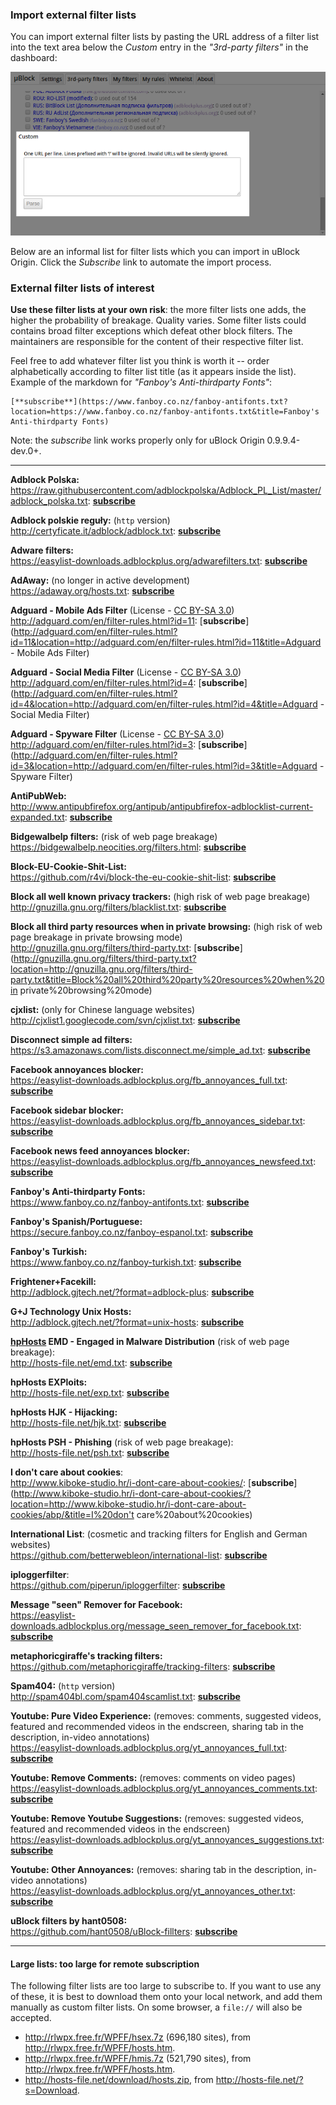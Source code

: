 ### Import external filter lists

You can import external filter lists by pasting the URL address of a filter list into the text area below the _Custom_ entry in the _"3rd-party filters"_ in the dashboard:

![Custom filter lists](https://raw.githubusercontent.com/gorhill/uBlock/master/doc/img/3rd-party-filters-custom.png)

Below are an informal list for filter lists which you can import in uBlock Origin. Click the _Subscribe_ link to automate the import process.

### External filter lists of interest

**Use these filter lists at your own risk**: the more filter lists one adds, the higher the probability of breakage. Quality varies. Some filter lists could contains broad filter exceptions which defeat other block filters. The maintainers are responsible for the content of their respective filter list.

Feel free to add whatever filter list you  think is worth it -- order alphabetically according to filter list title (as it appears inside the list). Example of the markdown for _"Fanboy's Anti-thirdparty Fonts"_: 

    [**subscribe**](https://www.fanboy.co.nz/fanboy-antifonts.txt?location=https://www.fanboy.co.nz/fanboy-antifonts.txt&title=Fanboy's Anti-thirdparty Fonts)

Note: the _subscribe_ link works properly only for uBlock Origin 0.9.9.4-dev.0+.

***

**Adblock Polska:**<br>
<https://raw.githubusercontent.com/adblockpolska/Adblock_PL_List/master/adblock_polska.txt>: [**subscribe**](https://raw.githubusercontent.com/adblockpolska/Adblock_PL_List/master/adblock_polska.txt?location=https://raw.githubusercontent.com/adblockpolska/Adblock_PL_List/master/adblock_polska.txt&title=Adblock%20Polska)

**Adblock polskie reguły:** (`http` version)<br>
<http://certyficate.it/adblock/adblock.txt>: [**subscribe**](http://certyficate.it/adblock/adblock.txt?location=http://certyficate.it/adblock/adblock.txt&title=Adblock%20polskie%20reguły)

**Adware filters:**<br>
<https://easylist-downloads.adblockplus.org/adwarefilters.txt>: [**subscribe**](https://easylist-downloads.adblockplus.org/adwarefilters.txt?location=https://easylist-downloads.adblockplus.org/adwarefilters.txt&title=Adware%20filters)

**AdAway:** (no longer in active development)<br>
<https://adaway.org/hosts.txt>: [**subscribe**](https://adaway.org/hosts.txt?location=https://adaway.org/hosts.txt&title=AdAway)

**Adguard - Mobile Ads Filter** (License - [CC BY-SA 3.0](https://creativecommons.org/licenses/by-sa/3.0/))<br>
http://adguard.com/en/filter-rules.html?id=11: [**subscribe**](http://adguard.com/en/filter-rules.html?id=11&location=http://adguard.com/en/filter-rules.html?id=11&title=Adguard - Mobile Ads Filter)

**Adguard - Social Media Filter** (License - [CC BY-SA 3.0](https://creativecommons.org/licenses/by-sa/3.0/))<br>
http://adguard.com/en/filter-rules.html?id=4: [**subscribe**](http://adguard.com/en/filter-rules.html?id=4&location=http://adguard.com/en/filter-rules.html?id=4&title=Adguard - Social Media Filter)

**Adguard - Spyware Filter** (License - [CC BY-SA 3.0](https://creativecommons.org/licenses/by-sa/3.0/))<br>
http://adguard.com/en/filter-rules.html?id=3: [**subscribe**](http://adguard.com/en/filter-rules.html?id=3&location=http://adguard.com/en/filter-rules.html?id=3&title=Adguard - Spyware Filter)

**AntiPubWeb:**<br>
<http://www.antipubfirefox.org/antipub/antipubfirefox-adblocklist-current-expanded.txt>: [**subscribe**](http://www.antipubfirefox.org/antipub/antipubfirefox-adblocklist-current-expanded.txt?location=http://www.antipubfirefox.org/antipub/antipubfirefox-adblocklist-current-expanded.txt&title=AntiPubWeb)

**Bidgewalbelp filters:** (risk of web page breakage)<br>
<https://bidgewalbelp.neocities.org/filters.html>: [**subscribe**](https://bidgewalbelp.neocities.org/filters.txt?location=https://bidgewalbelp.neocities.org/filters.txt&title=Bidgewalbelp)

**Block-EU-Cookie-Shit-List:**<br>
<https://github.com/r4vi/block-the-eu-cookie-shit-list>: [**subscribe**](https://raw.githubusercontent.com/r4vi/block-the-eu-cookie-shit-list/master/filterlist.txt?location=https://raw.githubusercontent.com/r4vi/block-the-eu-cookie-shit-list/master/filterlist.txt&title=Block-EU-Cookie-Shit-List)

**Block all well known privacy trackers:** (high risk of web page breakage)<br>
<http://gnuzilla.gnu.org/filters/blacklist.txt>: [**subscribe**](http://gnuzilla.gnu.org/filters/blacklist.txt?location=http://gnuzilla.gnu.org/filters/blacklist.txt&title=Block%20all%20well%20known%20privacy%20trackers)

**Block all third party resources when in private browsing:** (high risk of web page breakage in private browsing mode)<br>
<http://gnuzilla.gnu.org/filters/third-party.txt>: [**subscribe**](http://gnuzilla.gnu.org/filters/third-party.txt?location=http://gnuzilla.gnu.org/filters/third-party.txt&title=Block%20all%20third%20party%20resources%20when%20in private%20browsing%20mode)

**cjxlist:** (only for Chinese language websites)<br>
<http://cjxlist1.googlecode.com/svn/cjxlist.txt>: [**subscribe**](http://cjxlist1.googlecode.com/svn/cjxlist.txt?location=http://cjxlist1.googlecode.com/svn/cjxlist.txt&title=Old%20cjxlist%20filters%20list%20for%20Chinese%20sites)

**Disconnect simple ad filters:**<br>
<https://s3.amazonaws.com/lists.disconnect.me/simple_ad.txt>: [**subscribe**](https://s3.amazonaws.com/lists.disconnect.me/simple_ad.txt?location=https://s3.amazonaws.com/lists.disconnect.me/simple_ad.txt&title=Disconnect%20simple%20ad%20filters)

**Facebook annoyances blocker:**<br>
<https://easylist-downloads.adblockplus.org/fb_annoyances_full.txt>: [**subscribe**](https://easylist-downloads.adblockplus.org/fb_annoyances_full.txt?location=https://easylist-downloads.adblockplus.org/fb_annoyances_full.txt&title=facebook%20annoyances%20blocker)

**Facebook sidebar blocker:**<br>
<https://easylist-downloads.adblockplus.org/fb_annoyances_sidebar.txt>: [**subscribe**](https://easylist-downloads.adblockplus.org/fb_annoyances_sidebar.txt?location=https://easylist-downloads.adblockplus.org/fb_annoyances_sidebar.txt&title=facebook%20sidebar%20blocker)

**Facebook news feed annoyances blocker:**<br>
<https://easylist-downloads.adblockplus.org/fb_annoyances_newsfeed.txt>: [**subscribe**](https://easylist-downloads.adblockplus.org/fb_annoyances_newsfeed.txt?location=https://easylist-downloads.adblockplus.org/fb_annoyances_newsfeed.txt&title=facebook%20news%20feed%20annoyances%20blocker)

**Fanboy's Anti-thirdparty Fonts:**<br>
<https://www.fanboy.co.nz/fanboy-antifonts.txt>: [**subscribe**](https://www.fanboy.co.nz/fanboy-antifonts.txt?location=https://www.fanboy.co.nz/fanboy-antifonts.txt&title=Fanboy's%20Anti-thirdparty%20Fonts)

**Fanboy's Spanish/Portuguese:**<br>
<https://secure.fanboy.co.nz/fanboy-espanol.txt>: [**subscribe**](https://secure.fanboy.co.nz/fanboy-espanol.txt?location=https://secure.fanboy.co.nz/fanboy-espanol.txt&title=Fanboy%20Portuguese%20and%20Spanish)

**Fanboy's Turkish:**<br>
<https://www.fanboy.co.nz/fanboy-turkish.txt>: [**subscribe**](https://www.fanboy.co.nz/fanboy-turkish.txt?location=https://www.fanboy.co.nz/fanboy-turkish.txt&title=Fanboy's%20Turkish)

**Frightener+Facekill:**<br>
<http://adblock.gjtech.net/?format=adblock-plus>: [**subscribe**](http://adblock.gjtech.net/?format=adblock-plus&location=http%3A%2F%2Fadblock.gjtech.net%2F%3Fformat%3Dadblock-plus&title=Frightener+Facekill)

**G+J Technology Unix Hosts:**<br>
<http://adblock.gjtech.net/?format=unix-hosts>: [**subscribe**](http://adblock.gjtech.net/?format=unix-hosts&location=http%3A%2F%2Fadblock.gjtech.net%2F%3Fformat%3Dunix-hosts&title=G+J%20Technology%20Unix%20Hosts)

**[hpHosts](http://hosts-file.net/?s=classifications) EMD - Engaged in Malware Distribution** (risk of web page breakage):<br>
<http://hosts-file.net/emd.txt>: [**subscribe**](http://hosts-file.net/emd.txt?location=http://hosts-file.net/emd.txt&title=hpHosts%20EMD%20-%20Engaged%20in%20Malware%20Distribution)

**hpHosts EXPloits:**<br>
<http://hosts-file.net/exp.txt>: [**subscribe**](http://hosts-file.net/exp.txt?location=http://hosts-file.net/exp.txt&title=hpHosts%20EXPloits)

**hpHosts HJK - Hijacking:**<br>
<http://hosts-file.net/hjk.txt>: [**subscribe**](http://hosts-file.net/hjk.txt?location=http://hosts-file.net/hjk.txt&title=hpHosts%20HJK%20-%20Hijacking)

**hpHosts PSH - Phishing** (risk of web page breakage):<br>
<http://hosts-file.net/psh.txt>: [**subscribe**](http://hosts-file.net/psh.txt?location=http://hosts-file.net/psh.txt&title=hpHosts%20PSH%20-%20Phishing)

**I don't care about cookies**:<br>
<http://www.kiboke-studio.hr/i-dont-care-about-cookies/>: [**subscribe**](http://www.kiboke-studio.hr/i-dont-care-about-cookies/?location=http://www.kiboke-studio.hr/i-dont-care-about-cookies/abp/&title=I%20don't care%20about%20cookies)

**International List**: (cosmetic and tracking filters for English and German websites)<br>
<https://github.com/betterwebleon/international-list>: [**subscribe**](https://raw.githubusercontent.com/betterwebleon/international-list/master/filters.txt?location=https://raw.githubusercontent.com/betterwebleon/international-list/master/filters.txt&title=International%20List)

**iploggerfilter**:<br>
<https://github.com/piperun/iploggerfilter>: [**subscribe**](https://github.com/piperun/iploggerfilter?location=https://raw.githubusercontent.com/piperun/iploggerfilter/master/filterlist&title=piperun's%20iplogger%20filter)

**Message "seen" Remover for Facebook:**<br>
<https://easylist-downloads.adblockplus.org/message_seen_remover_for_facebook.txt>: [**subscribe**](https://easylist-downloads.adblockplus.org/message_seen_remover_for_facebook.txt?location=https://easylist-downloads.adblockplus.org/message_seen_remover_for_facebook.txt&title=Message%20"seen"%20Remover%20for%20Facebook)

**metaphoricgiraffe's tracking filters:**<br>
<https://github.com/metaphoricgiraffe/tracking-filters>: [**subscribe**](https://raw.githubusercontent.com/metaphoricgiraffe/tracking-filters/master/trackingfilters.txt?location=https://raw.githubusercontent.com/metaphoricgiraffe/tracking-filters/master/trackingfilters.txt&title=Privacy%20filters)

**Spam404:** (`http` version)<br>
<http://spam404bl.com/spam404scamlist.txt>: [**subscribe**](http://spam404bl.com/spam404scamlist.txt?location=http://spam404bl.com/spam404scamlist.txt&title=Spam404%20-%20HTTP%20version)

**Youtube: Pure Video Experience:** (removes: comments, suggested videos, featured and recommended videos in the endscreen, sharing tab in the description, in-video annotations)<br>
<https://easylist-downloads.adblockplus.org/yt_annoyances_full.txt>: [**subscribe**](https://easylist-downloads.adblockplus.org/yt_annoyances_full.txt?location=https://easylist-downloads.adblockplus.org/yt_annoyances_full.txt&title=Youtube:%20Pure%20Video%20Experience)

**Youtube: Remove Comments:** (removes: comments on video pages)<br>
<https://easylist-downloads.adblockplus.org/yt_annoyances_comments.txt>: [**subscribe**](https://easylist-downloads.adblockplus.org/yt_annoyances_comments.txt?location=https://easylist-downloads.adblockplus.org/yt_annoyances_comments.txt&title=Youtube:%20Remove%20Comments)

**Youtube: Remove Youtube Suggestions:** (removes: suggested videos, featured and recommended videos in the endscreen)<br>
<https://easylist-downloads.adblockplus.org/yt_annoyances_suggestions.txt>: [**subscribe**](https://easylist-downloads.adblockplus.org/yt_annoyances_suggestions.txt?location=https://easylist-downloads.adblockplus.org/yt_annoyances_suggestions.txt&title=Youtube:%20Remove%20Youtube%20Suggestions)

**Youtube: Other Annoyances:** (removes: sharing tab in the description, in-video annotations)<br>
<https://easylist-downloads.adblockplus.org/yt_annoyances_other.txt>: [**subscribe**](https://easylist-downloads.adblockplus.org/yt_annoyances_other.txt?location=https://easylist-downloads.adblockplus.org/yt_annoyances_other.txt&title=Youtube:%20Other%20Annoyances)

**uBlock filters by hant0508:** <br> <https://github.com/hant0508/uBlock-fillters>: [**subscribe**](https://raw.githubusercontent.com/hant0508/uBlock-fillters/master/filters.txt?location=https://raw.githubusercontent.com/hant0508/uBlock-fillters/master/filters.txt&title=Filters%20by%20hant0508)

***

#### Large lists: too large for remote subscription

The following filter lists are too large to subscribe to. If you want to use any of these, it is best to download them onto your local network, and add them manually as custom filter lists. On some browser, a `file://` will also be accepted.

- <http://rlwpx.free.fr/WPFF/hsex.7z> (696,180 sites), from <http://rlwpx.free.fr/WPFF/hosts.htm>.
- <http://rlwpx.free.fr/WPFF/hmis.7z> (521,790 sites), from <http://rlwpx.free.fr/WPFF/hosts.htm>.
- <http://hosts-file.net/download/hosts.zip>, from <http://hosts-file.net/?s=Download>.
